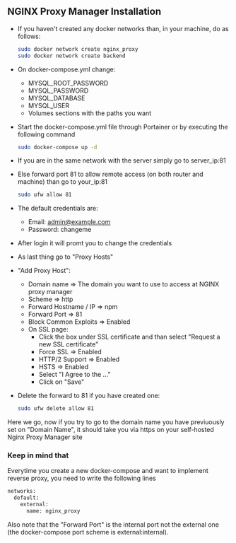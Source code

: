 ## NGINX Proxy Manager Installation

- If you haven't created any docker networks than, in your machine, do as follows:

    ```sh
    sudo docker network create nginx_proxy
    sudo docker network create backend
    ``` 
    
- On docker-compose.yml change:
    - MYSQL_ROOT_PASSWORD 
    - MYSQL_PASSWORD
    - MYSQL_DATABASE
    - MYSQL_USER
    - Volumes sections with the paths you want

- Start the docker-compose.yml file through Portainer or by executing the following command

    ```sh
    sudo docker-compose up -d
    ```

- If you are in the same network with the server simply go to server_ip:81 

- Else forward port 81 to allow remote access (on both router and machine) than go to your_ip:81

  ```sh
  sudo ufw allow 81
  ```
- The default credentials are:
  - Email: admin@example.com
  - Password: changeme

- After login it will promt you to change the credentials

- As last thing go to "Proxy Hosts"

- "Add Proxy Host":
  - Domain name => The domain you want to use to access at NGINX proxy manager
  - Scheme => http
  - Forward Hostname / IP => npm
  - Forward Port => 81
  - Block Common Exploits => Enabled
  - On SSL page:
    - Click the box under SSL certificate and than select "Request a new SSL certificate"
    - Force SSL => Enabled
    - HTTP/2 Support => Enabled
    - HSTS => Enabled
    - Select "I Agree to the ..."
    - Click on "Save"

- Delete the forward to 81 if you have created one:
    ```sh
    sudo ufw delete allow 81
    ```
        
Here we go, now if you try to go to the domain name you have previuously set on "Domain Name", it should take you via https on your self-hosted Nginx Proxy Manager site

### Keep in mind that

Everytime you create a new docker-compose and want to implement reverse proxy, you need to write the following lines

  ```sh
  networks:
    default:
      external:
        name: nginx_proxy
  ```

Also note that the "Forward Port" is the internal port not the external one (the docker-compose port scheme is external:internal).

